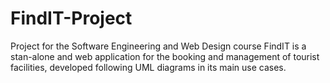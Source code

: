 # FindIT-Project

Project for the Software Engineering and Web Design course
FindIT is a stan-alone and web application for the booking and management of tourist facilities, developed following UML diagrams in its main use cases.
